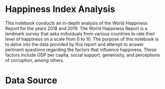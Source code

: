 # Happiness Index Analysis
This notebook conducts an in-depth analysis of the World Happiness Report for the years 2018 and 2019. The World Happiness Report is a landmark survey that asks individuals from various countries to rate their level of happiness on a scale from 0 to 10. The purpose of this notebook is to delve into the data provided by this report and attempt to answer pertinent questions regarding the factors that influence happiness. These factors include GDP per capita, social support, generosity, and perceptions of corruption, among others.

# Data Source
